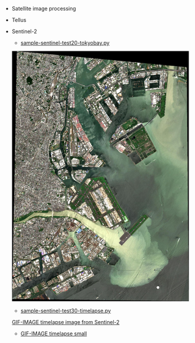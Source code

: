 - Satellite image processing
- Tellus 
- Sentinel-2
    - [sample-sentinel-test20-tokyobay.py](https://github.com/fahmifahim/satellite-image-processing/blob/master/sentinel-test20-tokyobay.py)

    ![sample image from Sentinel-2](images/Masked_Tokyo_Bay.jpg "Tokyo Bay from Sentinel-2")

    - [sample-sentinel-test30-timelapse.py](https://github.com/fahmifahim/satellite-image-processing/blob/master/sentinel-test30-timelapse.py)

    [GIF-IMAGE timelapse image from Sentinel-2](https://fahmifahim.files.wordpress.com/2020/08/sentinel-test30-timelapse-tokyobay-1.gif)

    - [GIF-IMAGE timelapse small](sentinel-test50.gif)
